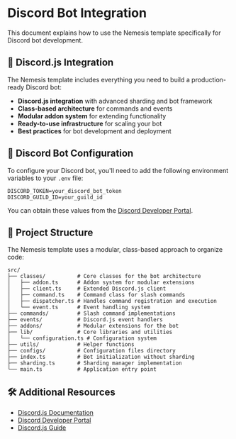# Discord Bot Integration

This document explains how to use the Nemesis template specifically for Discord bot development.

## 🤖 Discord.js Integration

The Nemesis template includes everything you need to build a production-ready Discord bot:

- **Discord.js integration** with advanced sharding and bot framework
- **Class-based architecture** for commands and events
- **Modular addon system** for extending functionality
- **Ready-to-use infrastructure** for scaling your bot
- **Best practices** for bot development and deployment

## 🔧 Discord Bot Configuration

To configure your Discord bot, you'll need to add the following environment variables to your `.env` file:

```
DISCORD_TOKEN=your_discord_bot_token
DISCORD_GUILD_ID=your_guild_id
```

You can obtain these values from the [Discord Developer Portal](https://discord.com/developers/applications).

## 🧱 Project Structure

The Nemesis template uses a modular, class-based approach to organize code:

```
src/
├── classes/          # Core classes for the bot architecture
│   ├── addon.ts      # Addon system for modular extensions
│   ├── client.ts     # Extended Discord.js client
│   ├── command.ts    # Command class for slash commands
│   ├── dispatcher.ts # Handles command registration and execution
│   └── event.ts      # Event handling system
├── commands/         # Slash command implementations
├── events/           # Discord.js event handlers
├── addons/           # Modular extensions for the bot
├── lib/              # Core libraries and utilities
│   └── configuration.ts # Configuration system
├── utils/            # Helper functions
├── configs/          # Configuration files directory
├── index.ts          # Bot initialization without sharding
├── sharding.ts       # Sharding manager implementation
└── main.ts           # Application entry point
```

## 🛠️ Additional Resources

- [Discord.js Documentation](https://discord.js.org/#/docs)
- [Discord Developer Portal](https://discord.com/developers/docs)
- [Discord.js Guide](https://discordjs.guide/)

